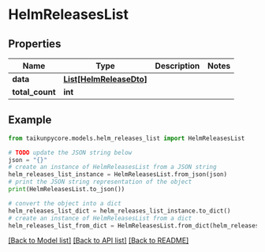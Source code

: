 # HelmReleasesList


## Properties

Name | Type | Description | Notes
------------ | ------------- | ------------- | -------------
**data** | [**List[HelmReleaseDto]**](HelmReleaseDto.md) |  | 
**total_count** | **int** |  | 

## Example

```python
from taikunpycore.models.helm_releases_list import HelmReleasesList

# TODO update the JSON string below
json = "{}"
# create an instance of HelmReleasesList from a JSON string
helm_releases_list_instance = HelmReleasesList.from_json(json)
# print the JSON string representation of the object
print(HelmReleasesList.to_json())

# convert the object into a dict
helm_releases_list_dict = helm_releases_list_instance.to_dict()
# create an instance of HelmReleasesList from a dict
helm_releases_list_from_dict = HelmReleasesList.from_dict(helm_releases_list_dict)
```
[[Back to Model list]](../README.md#documentation-for-models) [[Back to API list]](../README.md#documentation-for-api-endpoints) [[Back to README]](../README.md)


